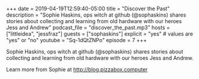 +++
date = 2019-04-19T12:59:40-05:00
title = "Discover the Past"
description = "Sophie Haskins, ops witch at github (@sophaskins) shares stories about collecting and learning from old hardware with our heroes Jess and Andrew"
podcast_file = "discover_the_past.mp3"
hosts = ["littleidea", "jessfraz"]
guests = ["sophaskins"]
explicit = "yes" # values are "yes" or "no"
youtube = "Sq-1dQtZNPo"
episode = 7
+++

Sophie Haskins, ops witch at github (@sophaskins) shares stories about collecting and
learning from old hardware with our heroes Jess and Andrew.

Learn more from Sophie at http://blog.pizzabox.computer
